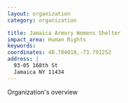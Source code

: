 ```yaml
---
layout: organization
category: organization

title: Jamaica Armory Womens Shelter
impact_area: Human Rights
keywords: 
coordinates: 40.704018,-73.791252
address: |
  93-05 168th St
  Jamaica NY 11434
---
```

Organization's overview
